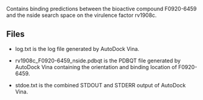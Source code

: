 Contains binding predictions between the bioactive compound F0920-6459 and the nside search space on the virulence factor rv1908c.

## Files

- log.txt is the log file generated by AutoDock Vina.

- rv1908c_F0920-6459_nside.pdbqt is the PDBQT file generated by AutoDock Vina containing the orientation and binding location of F0920-6459.

- stdoe.txt is the combined STDOUT and STDERR output of AutoDock Vina.

